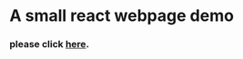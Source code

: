 # A small react webpage demo

### please click [here](https://Reagan615.github.io/Introduction-to-React_assignment_02).
